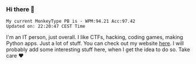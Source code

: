 ### Hi there 👋
<!-- PB START -->
```
My current MonkeyType PB is - WPM:94.21 Acc:97.42
Updated on: 22:20:47 CEST Time
```
<!-- PB END -->
I'm an IT person, just overall. I like CTFs, hacking, coding games, making Python apps. Just a lot of stuff.
You can check out my website [here](https://skill3472.github.io/).
I will probably add some interesting stuff here, when I get the idea to do so. Take care ❤️
